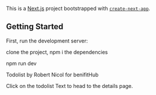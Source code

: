 This is a [Next.js](https://nextjs.org/) project bootstrapped with [`create-next-app`](https://github.com/vercel/next.js/tree/canary/packages/create-next-app).

## Getting Started

First, run the development server:

clone the project, npm i the dependencies 

npm run dev


Todolist by Robert Nicol for benifitHub 

Click on the todolist Text to head to the details page. 


